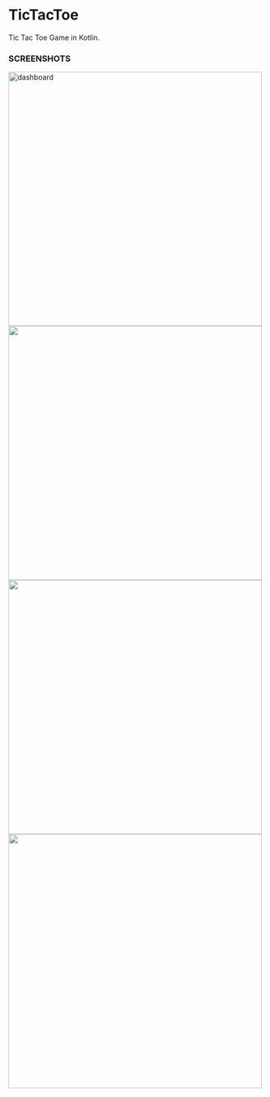 # TicTacToe
Tic Tac Toe Game in Kotlin.

### SCREENSHOTS

<div>
  <img src="https://github.com/MaazSayyadGitHub/TicTacToe/assets/116147402/7f32fe26-8aa0-468a-803e-fd525626cc9e.png" alt="dashboard" height="500dp">
  
  <img src="https://github.com/MaazSayyadGitHub/TicTacToe/assets/116147402/081b5ac3-be05-49c3-a151-3c529dacc8a3.png" height="500dp">

  <img src="https://github.com/MaazSayyadGitHub/TicTacToe/assets/116147402/10969348-89e2-4632-833f-7b7a9f3c627a.png" height="500dp">

  <img src="https://github.com/MaazSayyadGitHub/TicTacToe/assets/116147402/5e5c5f74-ee25-4bd0-9c06-6e482030c00a.png" height="500dp">
</div>
